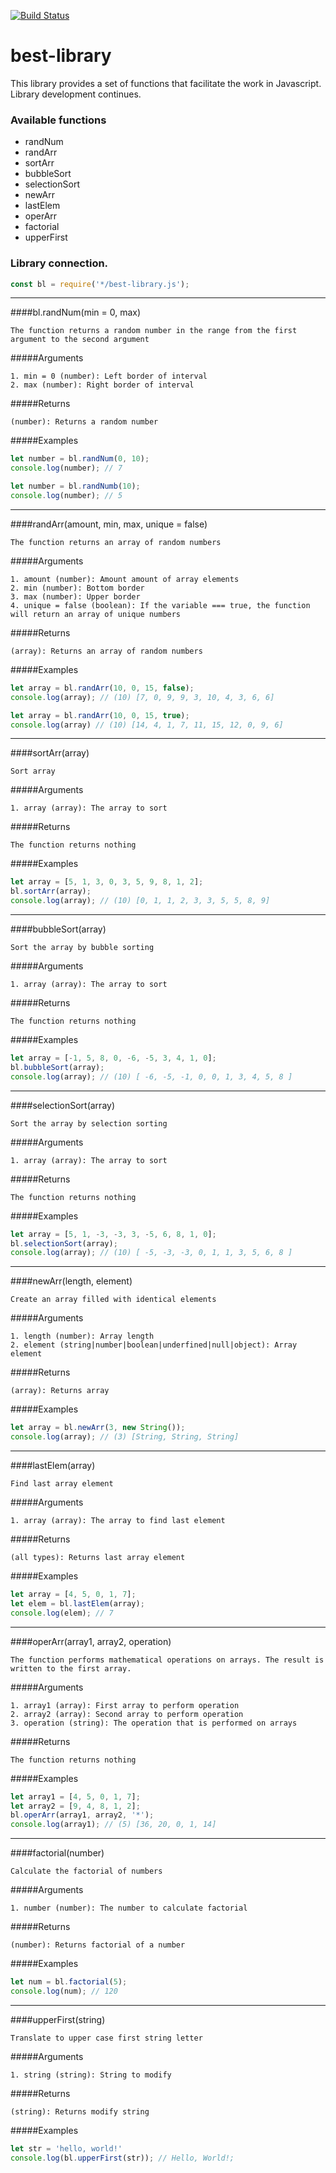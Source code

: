 [![Build Status](https://travis-ci.org/AstR0x/best-library.svg?branch=master)](https://travis-ci.org/AstR0x/best-library)
# best-library
This library provides a set of functions that facilitate the work in Javascript. Library development continues.

### Available functions

+ randNum
+ randArr
+ sortArr
+ bubbleSort
+ selectionSort
+ newArr
+ lastElem
+ operArr
+ factorial
+ upperFirst

### Library connection.

```js
const bl = require('*/best-library.js');
```
*** *** ***

####bl.randNum(min = 0, max)

    The function returns a random number in the range from the first argument to the second argument

#####Arguments

    1. min = 0 (number): Left border of interval
    2. max (number): Right border of interval 

#####Returns

    (number): Returns a random number
    
    
 #####Examples
 
 ```js
 let number = bl.randNum(0, 10);
 console.log(number); // 7
 
 let number = bl.randNumb(10);
 console.log(number); // 5
 ```   
 
***

####randArr(amount, min, max, unique = false)

    The function returns an array of random numbers
    
#####Arguments    

    1. amount (number): Amount amount of array elements
    2. min (number): Bottom border
    3. max (number): Upper border
    4. unique = false (boolean): If the variable === true, the function will return an array of unique numbers
    
#####Returns

    (array): Returns an array of random numbers

#####Examples

```js
let array = bl.randArr(10, 0, 15, false);
console.log(array); // (10) [7, 0, 9, 9, 3, 10, 4, 3, 6, 6]

let array = bl.randArr(10, 0, 15, true);
console.log(array) // (10) [14, 4, 1, 7, 11, 15, 12, 0, 9, 6]
```

***

####sortArr(array)

    Sort array

#####Arguments

    1. array (array): The array to sort
    
#####Returns
    
    The function returns nothing

#####Examples

```js
let array = [5, 1, 3, 0, 3, 5, 9, 8, 1, 2];
bl.sortArr(array);
console.log(array); // (10) [0, 1, 1, 2, 3, 3, 5, 5, 8, 9]
```

***

####bubbleSort(array)

    Sort the array by bubble sorting

#####Arguments

    1. array (array): The array to sort
    
#####Returns
    
    The function returns nothing

#####Examples

```js
let array = [-1, 5, 8, 0, -6, -5, 3, 4, 1, 0];
bl.bubbleSort(array);
console.log(array); // (10) [ -6, -5, -1, 0, 0, 1, 3, 4, 5, 8 ]
````

***

####selectionSort(array)

    Sort the array by selection sorting

#####Arguments

    1. array (array): The array to sort
    
#####Returns
    
    The function returns nothing

#####Examples

```js
let array = [5, 1, -3, -3, 3, -5, 6, 8, 1, 0];
bl.selectionSort(array);
console.log(array); // (10) [ -5, -3, -3, 0, 1, 1, 3, 5, 6, 8 ]
```

***

####newArr(length, element)
   
    Create an array filled with identical elements

#####Arguments

    1. length (number): Array length
    2. element (string|number|boolean|underfined|null|object): Array element
        
#####Returns
    
    (array): Returns array

#####Examples
```js
let array = bl.newArr(3, new String());
console.log(array); // (3) [String, String, String]
```

***

####lastElem(array)

    Find last array element

#####Arguments

    1. array (array): The array to find last element
     
#####Returns
    
    (all types): Returns last array element
    
#####Examples    

```js
let array = [4, 5, 0, 1, 7];
let elem = bl.lastElem(array);
console.log(elem); // 7
```

***

####operArr(array1, array2, operation)

    The function performs mathematical operations on arrays. The result is written to the first array.
   
#####Arguments

    1. array1 (array): First array to perform operation
    2. array2 (array): Second array to perform operation
    3. operation (string): The operation that is performed on arrays
    
#####Returns
     
    The function returns nothing

#####Examples
```js
let array1 = [4, 5, 0, 1, 7];
let array2 = [9, 4, 8, 1, 2];
bl.operArr(array1, array2, '*');
console.log(array1); // (5) [36, 20, 0, 1, 14]
```

***

####factorial(number)

    Calculate the factorial of numbers
    
#####Arguments
    
    1. number (number): The number to calculate factorial

#####Returns
    
    (number): Returns factorial of a number

#####Examples

```js
let num = bl.factorial(5);
console.log(num); // 120
```

***

####upperFirst(string)

    Translate to upper case first string letter
    
#####Arguments

    1. string (string): String to modify  
    
#####Returns

    (string): Returns modify string

#####Examples

```js
let str = 'hello, world!'
console.log(bl.upperFirst(str)); // Hello, World!;
```
